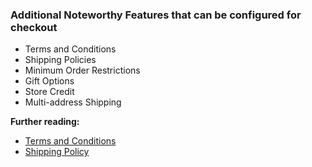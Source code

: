 ### Additional Noteworthy Features that can be configured for checkout

* Terms and Conditions
* Shipping Policies
* Minimum Order Restrictions
* Gift Options
* Store Credit
* Multi-address Shipping

**Further reading:**
* [Terms and Conditions](https://docs.magento.com/user-guide/sales/terms-and-conditions.html)
* [Shipping Policy](https://docs.magento.com/user-guide/shipping/shipping-policy-parameters.html)
